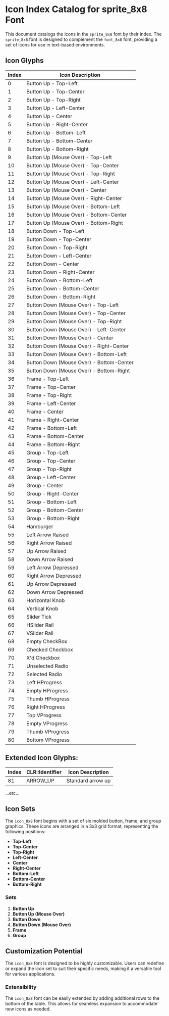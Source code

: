 # Icon Index Catalog for sprite_8x8 Font

This document catalogs the icons in the `sprite_8x8` font by their index. The `sprite_8x8` font is designed to complement the `font_8x8` font, providing a set of icons for use in text-based environments.

## Icon Glyphs

| Index | Icon Description          |
|-------|---------------------------|
| 0     | Button Up - Top-Left      |
| 1     | Button Up - Top-Center    |
| 2     | Button Up - Top-Right     |
| 3     | Button Up - Left-Center   |
| 4     | Button Up - Center        |
| 5     | Button Up - Right-Center  |
| 6     | Button Up - Bottom-Left   |
| 7     | Button Up - Bottom-Center |
| 8     | Button Up - Bottom-Right  |
| 9     | Button Up (Mouse Over) - Top-Left      |
| 10    | Button Up (Mouse Over) - Top-Center    |
| 11    | Button Up (Mouse Over) - Top-Right     |
| 12    | Button Up (Mouse Over) - Left-Center   |
| 13    | Button Up (Mouse Over) - Center        |
| 14    | Button Up (Mouse Over) - Right-Center  |
| 15    | Button Up (Mouse Over) - Bottom-Left   |
| 16    | Button Up (Mouse Over) - Bottom-Center |
| 17    | Button Up (Mouse Over) - Bottom-Right  |
| 18    | Button Down - Top-Left      |
| 19    | Button Down - Top-Center    |
| 20    | Button Down - Top-Right     |
| 21    | Button Down - Left-Center   |
| 22    | Button Down - Center        |
| 23    | Button Down - Right-Center  |
| 24    | Button Down - Bottom-Left   |
| 25    | Button Down - Bottom-Center |
| 26    | Button Down - Bottom-Right  |
| 27    | Button Down (Mouse Over) - Top-Left      |
| 28    | Button Down (Mouse Over) - Top-Center    |
| 29    | Button Down (Mouse Over) - Top-Right     |
| 30    | Button Down (Mouse Over) - Left-Center   |
| 31    | Button Down (Mouse Over) - Center        |
| 32    | Button Down (Mouse Over) - Right-Center  |
| 33    | Button Down (Mouse Over) - Bottom-Left   |
| 34    | Button Down (Mouse Over) - Bottom-Center |
| 35    | Button Down (Mouse Over) - Bottom-Right  |
| 36    | Frame - Top-Left      |
| 37    | Frame - Top-Center    |
| 38    | Frame - Top-Right     |
| 39    | Frame - Left-Center   |
| 40    | Frame - Center        |
| 41    | Frame - Right-Center  |
| 42    | Frame - Bottom-Left   |
| 43    | Frame - Bottom-Center |
| 44    | Frame - Bottom-Right  |
| 45    | Group - Top-Left      |
| 46    | Group - Top-Center    |
| 47    | Group - Top-Right     |
| 48    | Group - Left-Center   |
| 49    | Group - Center        |
| 50    | Group - Right-Center  |
| 51    | Group - Bottom-Left   |
| 52    | Group - Bottom-Center |
| 53    | Group - Bottom-Right  |
| 54    | Hamburger                 |
| 55    | Left Arrow Raised         |
| 56    | Right Arrow Raised        |
| 57    | Up Arrow Raised           |
| 58    | Down Arrow Raised         |
| 59    | Left Arrow Depressed      |
| 60    | Right Arrow Depressed     |
| 61    | Up Arrow Depressed        |
| 62    | Down Arrow Depressed      |
| 63    | Horizontal Knob           |
| 64    | Vertical Knob             |
| 65    | Slider Tick               |
| 66    | HSlider Rail              |
| 67    | VSlider Rail              |
| 68    | Empty CheckBox            |
| 69    | Checked Checkbox          |
| 70    | X'd Checkbox              |
| 71    | Unselected Radio          |
| 72    | Selected Radio            |
| 73    | Left HProgress            |
| 74    | Empty HProgress           |
| 75    | Thumb HProgress           |
| 76    | Right HProgress           |
| 77    | Top VProgress             |
| 78    | Empty VProgress           |
| 79    | Thumb VProgress           |
| 80    | Bottom VProgress          |

## Extended Icon Glyphs:

| Index | CLR::Identifier | Icon Description          |
|-------|-----------------|---------------------------|
| 81    | ARROW_UP        | Standard arrow up         |
...etc...


## Icon Sets

The `icon_8x8` font begins with a set of six molded button, frame, and group graphics. These icons are arranged in a 3x3 grid format, representing the following positions:

- **Top-Left**
- **Top-Center**
- **Top-Right**
- **Left-Center**
- **Center**
- **Right-Center**
- **Bottom-Left**
- **Bottom-Center**
- **Bottom-Right**

### Sets

1. **Button Up**
2. **Button Up (Mouse Over)**
3. **Button Down**
4. **Button Down (Mouse Over)**
5. **Frame**
6. **Group**

## Customization Potential

The `icon_8x8` font is designed to be highly customizable. Users can redefine or expand the icon set to suit their specific needs, making it a versatile tool for various applications.

### Extensibility

The `icon_8x8` font can be easily extended by adding additional rows to the bottom of the table. This allows for seamless expansion to accommodate new icons as needed.
